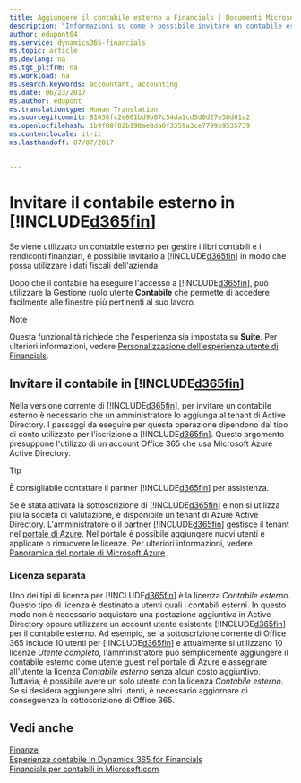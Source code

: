 ```yaml
---
title: Aggiungere il contabile esterno a Financials | Documenti Microsoft
description: "Informazioni su come è possibile invitare un contabile esterno in Dynamics 365 for Financials."
author: edupont04
ms.service: dynamics365-financials
ms.topic: article
ms.devlang: na
ms.tgt_pltfrm: na
ms.workload: na
ms.search.keywords: accountant, accounting
ms.date: 06/23/2017
ms.author: edupont
ms.translationtype: Human Translation
ms.sourcegitcommit: 81636fc2e661bd9b07c54da1cd5d0d27e30d01a2
ms.openlocfilehash: 1b9f88f02b198ae8da0f3359a3ce7799b9535739
ms.contentlocale: it-it
ms.lasthandoff: 07/07/2017


---
```

# <a name="invite-your-external-accountant-to-your-included365finincludesd365finmdmd"></a>Invitare il contabile esterno in [!INCLUDE[d365fin](includes/d365fin_md.md)]
Se viene utilizzato un contabile esterno per gestire i libri contabili e i rendiconti finanziari, è possibile invitarlo a [!INCLUDE[d365fin](includes/d365fin_md.md)] in modo che possa utilizzare i dati fiscali dell'azienda.

Dopo che il contabile ha eseguire l'accesso a [!INCLUDE[d365fin](includes/d365fin_md.md)], può utilizzare la Gestione ruolo utente **Contabile** che permette di accedere facilmente alle finestre più pertinenti al suo lavoro.  

> [!NOTE]  
>  Questa funzionalità richiede che l'esperienza sia impostata su **Suite**. Per ulteriori informazioni, vedere [Personalizzazione dell'esperienza utente di Financials](ui-experiences.md).  

## <a name="invite-your-accountant-to-your-included365finincludesd365finmdmd"></a>Invitare il contabile in [!INCLUDE[d365fin](includes/d365fin_md.md)]
Nella versione corrente di [!INCLUDE[d365fin](includes/d365fin_md.md)], per invitare un contabile esterno è necessario che un amministratore lo aggiunga al tenant di Active Directory. I passaggi da eseguire per questa operazione dipendono dal tipo di conto utilizzato per l'iscrizione a [!INCLUDE[d365fin](includes/d365fin_md.md)]. Questo argomento presuppone l'utilizzo di un account Office 365 che usa Microsoft Azure Active Directory.  

> [!TIP]  
>  È consigliabile contattare il partner [!INCLUDE[d365fin](includes/d365fin_md.md)] per assistenza.  

Se è stata attivata la sottoscrizione di [!INCLUDE[d365fin](includes/d365fin_md.md)] e non si utilizza più la società di valutazione, è disponibile un tenant di Azure Active Directory. L'amministratore o il partner [!INCLUDE[d365fin](includes/d365fin_md.md)] gestisce il tenant nel [portale di Azure](https://portal.azure.com). Nel portale è possibile aggiungere nuovi utenti e applicare o rimuovere le licenze. Per ulteriori informazioni, vedere [Panoramica del portale di Microsoft Azure](https://docs.microsoft.com/en-us/azure/azure-portal-overview).  

### <a name="separate-license"></a>Licenza separata
Uno dei tipi di licenza per [!INCLUDE[d365fin](includes/d365fin_md.md)] è la licenza *Contabile esterno*. Questo tipo di licenza è destinato a utenti quali i contabili esterni. In questo modo non è necessario acquistare una postazione aggiuntiva in Active Directory oppure utilizzare un account utente esistente [!INCLUDE[d365fin](includes/d365fin_md.md)] per il contabile esterno. Ad esempio, se la sottoscrizione corrente di Office 365 include 10 utenti per [!INCLUDE[d365fin](includes/d365fin_md.md)] e attualmente si utilizzano 10 licenze *Utente completo*, l'amministratore può semplicemente aggiungere il contabile esterno come utente guest nel portale di Azure e assegnare all'utente la licenza *Contabile esterno* senza alcun costo aggiuntivo. Tuttavia, è possibile avere un solo utente con la licenza *Contabile esterno*. Se si desidera aggiungere altri utenti, è necessario aggiornare di conseguenza la sottoscrizione di Office 365.  

## <a name="see-also"></a>Vedi anche
[Finanze](finance.md)  
[Esperienze contabile in Dynamics 365 for Financials](finance-accounting.md)  
[Financials per contabili in Microsoft.com](https://www.microsoft.com/en-us/dynamics365/financial-insights-for-accountants)  

